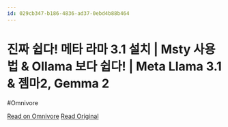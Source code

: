 ```yaml
---
id: 029cb347-b186-4836-ad37-0ebd4b88b464
---
```


# 진짜 쉽다! 메타 라마 3.1 설치 | Msty 사용법 & Ollama 보다 쉽다! | Meta Llama 3.1 & 젬마2, Gemma 2
#Omnivore

[Read on Omnivore](https://omnivore.app/me/https-youtube-com-watch-v-5-u-sb-oa-uoe-e-1910a853c93)
[Read Original](https://youtube.com/watch?v=5uSbOa_uoeE)

